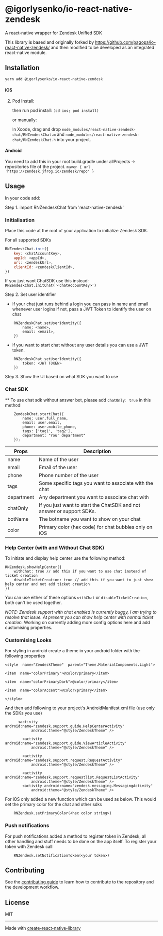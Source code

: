 # @igorlysenko/io-react-native-zendesk

A react-native wrapper for Zendesk Unified SDK

This library is based and originally forked by https://github.com/pagopa/io-react-native-zendesk/ and then modified to be developed as an integrated react-native module.

## Installation

```sh
yarn add @igorlysenko/io-react-native-zendesk
```

#### iOS

2. Pod Install:

   then run pod install: `(cd ios; pod install)`

   or manually:

   In Xcode, drag and drop `node_modules/react-native-zendesk-chat/RNZendeskChat.m` and `node_modules/react-native-zendesk-chat/RNZendeskChat.h` into your project.

#### Android

You need to add this in your root build.gradle under allProjects -> repositories file of the project.
`maven { url 'https://zendesk.jfrog.io/zendesk/repo' }`

## Usage

In your code add:

Step 1. import RNZendeskChat from 'react-native-zendesk'

### Initialisation

Place this code at the root of your application to initialize Zendesk SDK.

For all supported SDKs

```javascript
RNZendeskChat.init({
	key: <chatAccountKey>,
	appId: <appId>,
	url: <zendeskUrl>,
	clientId: <zendeskClientId>,
})
```

If you just want ChatSDK use this instead:
`RNZendeskChat.initChat('<chatAccountKey>')`

Step 2. Set user identifier

- If your chat just runs behind a login you can pass in name and email whenever user logins if not, pass a JWT Token to identify the user on chat

```
	RNZendeskChat.setUserIdentity({
		name: <name>,
		email: <email>,
	})
```

- If you want to start chat without any user details you can use a JWT token.

```
	RNZendeskChat.setUserIdentity({
		token: <JWT TOKEN>
	})
```

Step 3. Show the UI based on what SDK you want to use

### Chat SDK

\*\* To use chat sdk without answer bot, please add `chatOnly: true` in this method

```
	ZendeskChat.startChat({
		name: user.full_name,
		email: user.email,
		phone: user.mobile_phone,
		tags: ['tag1', 'tag2'],
		department: "Your department"
	});
```

| Props      | Description                                                           |
| ---------- | --------------------------------------------------------------------- |
| name       | Name of the user                                                      |
| email      | Email of the user                                                     |
| phone      | Phone number of the user                                              |
| tags       | Some specific tags you want to associate with the chat                |
| department | Any department you want to associate chat with                        |
| chatOnly   | If you just want to start the ChatSDK and not answer or support SDKs. |
| botName    | The botname you want to show on your chat                             |
| color      | Primary color (hex code) for chat bubbles only on iOS                 |

### Help Center (with and Without Chat SDK)

To initiate and display help center use the following method:

```
RNZendesk.showHelpCenter({
	withChat: true // add this if you want to use chat instead of ticket creation
	disableTicketCreation: true // add this if you want to just show help center and not add ticket creation
})
```

You can use either of these options `withChat` or `disableTicketCreation`, both can't be used together.

_NOTE: Zendesk support with chat enabled is currently buggy, I am trying to resolve that issue. At present you can show help center with normal ticket creation._
Working on currently adding more config options here and add customising properties.

### Customising Looks

For styling in android create a theme in your android folder with the following properties

```
<style  name="ZendeskTheme"  parent="Theme.MaterialComponents.Light">

<item  name="colorPrimary">@color/primary</item>

<item  name="colorPrimaryDark">@color/primary</item>

<item  name="colorAccent">@color/primary</item>

</style>
```

And then add following to your project's AndroidManifest.xml file (use only the SDKs you use)

```
      <activity android:name="zendesk.support.guide.HelpCenterActivity"
            android:theme="@style/ZendeskTheme" />

        <activity android:name="zendesk.support.guide.ViewArticleActivity"
            android:theme="@style/ZendeskTheme" />

        <activity android:name="zendesk.support.request.RequestActivity"
            android:theme="@style/ZendeskTheme" />

        <activity android:name="zendesk.support.requestlist.RequestListActivity"
            android:theme="@style/ZendeskTheme" />
        <activity android:name="zendesk.messaging.MessagingActivity"
            android:theme="@style/ZendeskTheme" />
```

For iOS only added a new function which can be used as below. This would set the primary color for the chat and other sdks

```
	RNZendesk.setPrimaryColor(<hex color string>)

```

### Push notifications

For push notifications added a method to register token in Zendesk, all other handling and stuff needs to be done on the app itself.
To register your token with Zendesk call

```
	RNZendesk.setNotificationToken(<your token>)
```

## Contributing

See the [contributing guide](CONTRIBUTING.md) to learn how to contribute to the repository and the development workflow.

## License

MIT

---

Made with [create-react-native-library](https://github.com/callstack/react-native-builder-bob)
